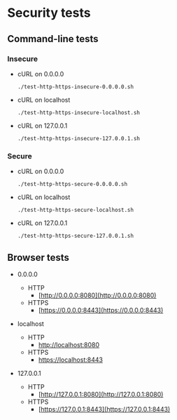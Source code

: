 # Security tests

## Command-line tests

### Insecure

* cURL on 0.0.0.0
  ```shell
  ./test-http-https-insecure-0.0.0.0.sh
  ```

* cURL on localhost
  ```shell
  ./test-http-https-insecure-localhost.sh
  ```

* cURL on 127.0.0.1
  ```shell
  ./test-http-https-insecure-127.0.0.1.sh
  ```

### Secure

* cURL on 0.0.0.0
  ```shell
  ./test-http-https-secure-0.0.0.0.sh
  ```

* cURL on localhost
  ```shell
  ./test-http-https-secure-localhost.sh
  ```

* cURL on 127.0.0.1
  ```shell
  ./test-http-https-secure-127.0.0.1.sh
  ```

## Browser tests

* 0.0.0.0
  * HTTP
    * [http://0.0.0.0:8080](http://0.0.0.0:8080)
  * HTTPS
    * [https://0.0.0.0:8443](https://0.0.0.0:8443)

* localhost
  * HTTP
    * [http://localhost:8080](http://localhost:8080)
  * HTTPS
    * [https://localhost:8443](https://localhost:8443)

* 127.0.0.1
  * HTTP
    * [http://127.0.0.1:8080](http://127.0.0.1:8080)
  * HTTPS
    * [https://127.0.0.1:8443](https://127.0.0.1:8443)
